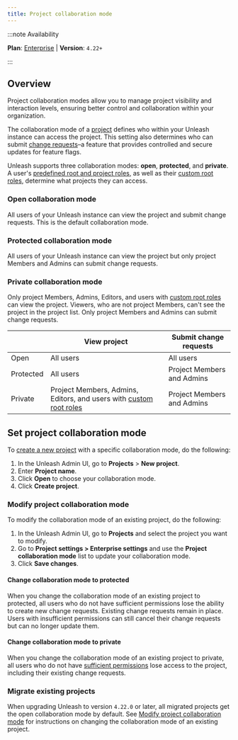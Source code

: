 ```yaml
---
title: Project collaboration mode
---
```


:::note Availability

**Plan**: [Enterprise](https://www.getunleash.io/pricing) | **Version**: `4.22+`

:::

## Overview

Project collaboration modes allow you to manage project visibility and interaction levels, ensuring better control and collaboration within your organization.

The collaboration mode of a [project](./projects) defines who within your Unleash instance can access the project. This setting also determines who can submit [change requests](./change-requests)–a feature that provides controlled and secure updates for feature flags.

Unleash supports three collaboration modes: **open**, **protected**, and **private**. A user's [predefined root and project roles](./rbac#predefined-roles), as well as their [custom root roles](./rbac#custom-root-roles), determine what projects they can access.

### Open collaboration mode

All users of your Unleash instance can view the project and submit change requests. This is the default collaboration mode.


### Protected collaboration mode

All users of your Unleash instance can view the project but only project Members and Admins can submit change requests.


### Private collaboration mode

Only project Members, Admins, Editors, and users with [custom root roles](./rbac#custom-root-roles) can view the project. Viewers, who are not project Members, can't see the project in the project list. Only project Members and Admins can submit change requests. 


|           | View project                                                                                    | Submit change requests     |
|-----------|-------------------------------------------------------------------------------------------------|----------------------------|
| Open      | All users                                                                                       | All users                  |
| Protected | All users                                                                                       | Project Members and Admins |
| Private   | Project Members, Admins, Editors, and users with [custom root roles](rbac.md#custom-root-roles) | Project Members and Admins |

## Set project collaboration mode

To [create a new project](./projects#create-a-project) with a specific collaboration mode, do the following:
1. In the Unleash Admin UI, go to **Projects** > **New project**.
2. Enter **Project name**.
3. Click **Open** to choose your collaboration mode.
4. Click **Create project**.

### Modify project collaboration mode

To modify the collaboration mode of an existing project, do the following:
1. In the Unleash Admin UI, go to **Projects** and select the project you want to modify.
2. Go to **Project settings > Enterprise settings** and use the **Project collaboration mode** list to update your collaboration mode.
3. Click **Save changes**.

#### Change collaboration mode to protected

When you change the collaboration mode of an existing project to protected, all users who do not have sufficient permissions lose the ability to create new change requests. Existing change requests remain in place. Users with insufficient permissions can still cancel their change requests but can no longer update them.

#### Change collaboration mode to private

When you change the collaboration mode of an existing project to private, all users who do not have [sufficient permissions](#private-collaboration-mode) lose access to the project, including their existing change requests.

### Migrate existing projects

When upgrading Unleash to version `4.22.0` or later, all migrated projects get the open collaboration mode by default. See [Modify project collaboration mode](#modify-project-collaboration-mode) for instructions on changing the collaboration mode of an existing project.